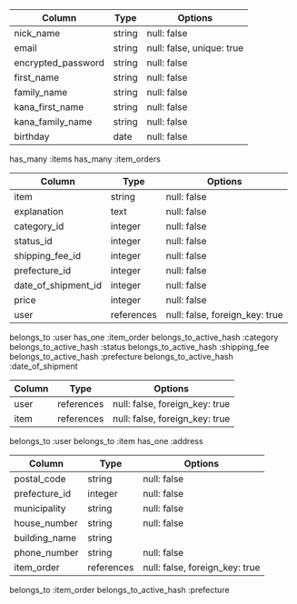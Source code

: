 <!-- usersテーブル -->
| Column             | Type       | Options                        |
| ------------------ | ---------- | ------------------------------ |
| nick_name          | string     | null: false                    |
| email              | string     | null: false, unique: true      |
| encrypted_password | string     | null: false                    |
| first_name         | string     | null: false                    |
| family_name        | string     | null: false                    |
| kana_first_name    | string     | null: false                    |
| kana_family_name   | string     | null: false                    | 
| birthday           | date       | null: false                    |
<!-- アソシエーション -->
has_many :items
has_many :item_orders

<!-- itemsテーブル -->
| Column             | Type       | Options                        |
| ------------------ | ---------- | ------------------------------ |
| item               | string     | null: false                    |
| explanation        | text       | null: false                    |
| category_id        | integer    | null: false                    |
| status_id          | integer    | null: false                    |
| shipping_fee_id    | integer    | null: false                    |
| prefecture_id      | integer    | null: false                    |
| date_of_shipment_id| integer    | null: false                    |
| price              | integer    | null: false                    |
| user               | references | null: false, foreign_key: true |
<!-- アソシエーション -->
belongs_to             :user
has_one                :item_order
belongs_to_active_hash :category
belongs_to_active_hash :status
belongs_to_active_hash :shipping_fee
belongs_to_active_hash :prefecture
belongs_to_active_hash :date_of_shipment

<!-- item_ordersテーブル -->
| Column             | Type       | Options                        |
| ------------------ | ---------- | ------------------------------ |
| user               | references | null: false, foreign_key: true |
| item               | references | null: false, foreign_key: true |
<!-- アソシエーション -->
belongs_to             :user
belongs_to             :item
has_one                :address

<!-- addressesテーブル -->
| Column             | Type       | Options                        |
| ------------------ | ---------- | ------------------------------ |
| postal_code        | string     | null: false                    |
| prefecture_id      | integer    | null: false                    |
| municipality       | string     | null: false                    |
| house_number       | string     | null: false                    |
| building_name      | string     |                                |
| phone_number       | string     | null: false                    |
| item_order         | references | null: false, foreign_key: true |
<!-- アソシエーション -->
belongs_to :item_order
belongs_to_active_hash :prefecture
